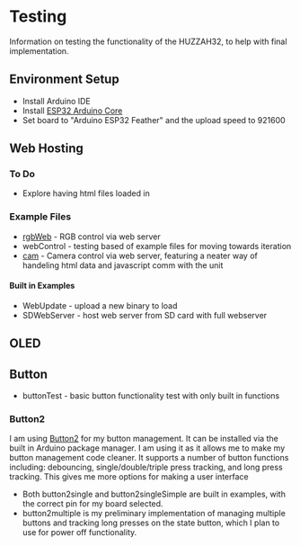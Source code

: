 # Testing
Information on testing the functionality of the HUZZAH32, to help with final implementation.

## Environment Setup
* Install Arduino IDE
* Install [ESP32 Arduino Core](https://github.com/espressif/arduino-esp32)
* Set board to "Arduino ESP32 Feather" and the upload speed to 921600

## Web Hosting
### To Do
* Explore having html files loaded in
### Example Files
* [rgbWeb](https://diyusthad.com/2019/10/controlling-rgb-lights-from-esp32-web-server.html) - RGB control via web server
* webControl - testing based of example files for moving towards iteration
* [cam](https://randomnerdtutorials.com/esp32-cam-take-photo-display-web-server/) - Camera control via web server, featuring a neater way of handeling html data and javascript comm with the unit
#### Built in Examples
* WebUpdate - upload a new binary to load
* SDWebServer - host web server from SD card with full webserver

## OLED

## Button
* buttonTest - basic button functionality test with only built in functions
### Button2
I am using [Button2](https://github.com/LennartHennigs/Button2) for my button management. It can be installed via the built in Arduino package manager. I am using it as it allows me to make my button management code cleaner. It supports a number of button functions including: debouncing, single/double/triple press tracking, and long press tracking. This gives me more options for making a user interface
* Both button2single and button2singleSimple are built in examples, with the correct pin for my board selected.
* button2multiple is my preliminary implementation of managing multiple buttons and tracking long presses on the state button, which I plan to use for power off functionality.
